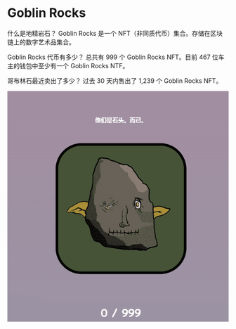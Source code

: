 # Goblin Rocks

 什么是地精岩石？
Goblin Rocks 是一个 NFT（非同质代币）集合。存储在区块链上的数字艺术品集合。

Goblin Rocks 代币有多少？
总共有 999 个 Goblin Rocks NFT。目前 467 位车主的钱包中至少有一个 Goblin Rocks NTF。

哥布林石最近卖出了多少？
过去 30 天内售出了 1,239 个 Goblin Rocks NFT。

![NFT](135616166.png)
